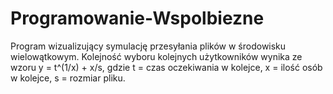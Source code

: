 ﻿# Programowanie-Wspolbiezne
Program wizualizujący symulację przesyłania plików w środowisku wielowątkowym.
Kolejność wyboru kolejnych użytkowników wynika ze wzoru y = t^(1/x) + x/s, gdzie t = czas oczekiwania w kolejce, x = ilość osób w kolejce, s = rozmiar pliku.

